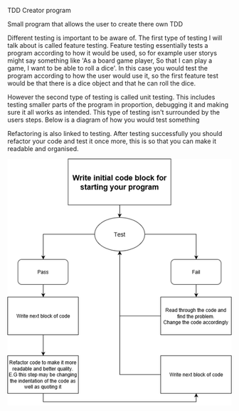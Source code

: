 
TDD Creator program

Small program that allows the user to create there own TDD

Different testing is important to be aware of. 
The first type of testing I will talk about is called feature testing. Feature testing essentially tests a program according to how it would be used, so for example user storys might say something like 'As a board game player, So that I can play a game, I want to be able to roll a dice'. In this case you would test the program according to how the user would use it, so the first feature test would be that there is a dice object and that he can roll the dice.

However the second type of testing is called unit testing. This includes testing smaller parts of the program in proportion, debugging it and making sure it all works as intended. This type of testing isn't surrounded by the users steps.
Below is a diagram of how you would test something

Refactoring is also linked to testing. After testing successfully you should refactor your code and test it once more, this is so that you can make it readable and organised.

![Diagram](./Diagram.png)

